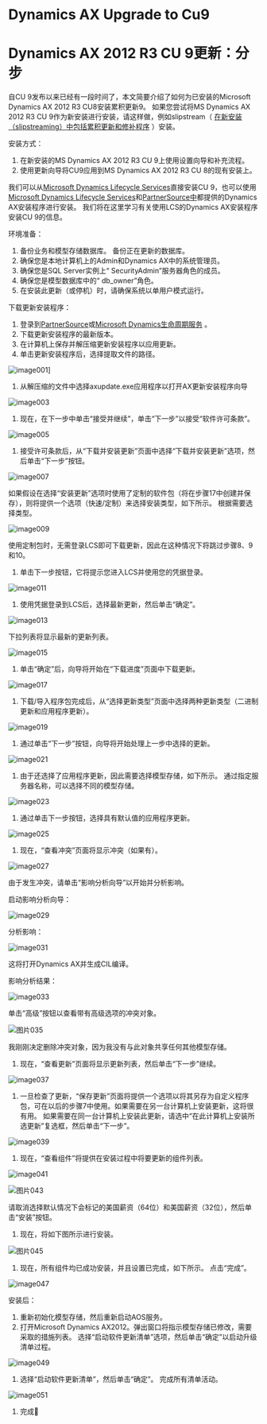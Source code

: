 # Dynamics AX Upgrade to Cu9


# Dynamics AX 2012 R3 CU 9更新：分步

自CU 9发布以来已经有一段时间了，本文简要介绍了如何为已安装的Microsoft Dynamics AX 2012 R3 CU8安装累积更新9。 如果您尝试将MS Dynamics AX 2012 R3 CU 9作为新安装进行安装，请这样做，例如slipstream（ [在新安装（slipstreaming）中包括累积更新和修补程序](https://translate.googleusercontent.com/translate_c?depth=1&hl=zh-CN&prev=search&rurl=translate.google.com&sl=en&sp=nmt4&u=http://go.microsoft.com/fwlink/%3FLinkId%3D393836&usg=ALkJrhgCl4Ho-Ue-ijOiYZgcLU5yexL23w) ）安装。

安装方式：

1. 在新安装的MS Dynamics AX 2012 R3 CU 9上使用设置向导和补充流程。
2. 使用更新向导将CU9应用到MS Dynamics AX 2012 R3 CU 8的现有安装上。

我们可以从[Microsoft Dynamics Lifecycle Services](https://translate.googleusercontent.com/translate_c?depth=1&hl=zh-CN&prev=search&rurl=translate.google.com&sl=en&sp=nmt4&u=http://lcs.dynamics.com/&usg=ALkJrhjCiPwvAy7ZyrU6_vyOCOxb8AVHlA)直接安装CU 9，也可以使用[Microsoft Dynamics Lifecycle Services](https://translate.googleusercontent.com/translate_c?depth=1&hl=zh-CN&prev=search&rurl=translate.google.com&sl=en&sp=nmt4&u=http://lcs.dynamics.com/&usg=ALkJrhjCiPwvAy7ZyrU6_vyOCOxb8AVHlA)和[PartnerSource中](https://translate.googleusercontent.com/translate_c?depth=1&hl=zh-CN&prev=search&rurl=translate.google.com&sl=en&sp=nmt4&u=https://mbs.microsoft.com/partnersource/northamerica/&usg=ALkJrhh-VvLyJzF-SSJWotZZ5v8Q39r-ZA)都提供的Dynamics AX安装程序进行安装。 我们将在这里学习有关使用LCS的Dynamics AX安装程序安装CU 9的信息。

环境准备：

1. 备份业务和模型存储数据库。 备份正在更新的数据库。
2. 确保您是本地计算机上的Admin和Dynamics AX中的系统管理员。
3. 确保您是SQL Server实例上“ SecurityAdmin”服务器角色的成员。
4. 确保您是模型数据库中的“ db_owner”角色。
5. 在安装此更新（或停机）时，请确保系统以单用户模式运行。

下载更新安装程序：

1. 登录到[PartnerSource](https://translate.googleusercontent.com/translate_c?depth=1&hl=zh-CN&prev=search&rurl=translate.google.com&sl=en&sp=nmt4&u=https://mbs.microsoft.com/partnersource/northamerica/&usg=ALkJrhh-VvLyJzF-SSJWotZZ5v8Q39r-ZA)或[Microsoft Dynamics生命周期服务](https://translate.googleusercontent.com/translate_c?depth=1&hl=zh-CN&prev=search&rurl=translate.google.com&sl=en&sp=nmt4&u=http://lcs.dynamics.com/&usg=ALkJrhjCiPwvAy7ZyrU6_vyOCOxb8AVHlA) 。
2. 下载更新安装程序的最新版本。
3. 在计算机上保存并解压缩更新安装程序以应用更新。
4. 单击更新安装程序后，选择提取文件的路径。

![image001](http://nashome-image-bucket.oss-cn-shanghai.aliyuncs.com/Images/AX2012upgrade/1.png)]

1. 从解压缩的文件中选择axupdate.exe应用程序以打开AX更新安装程序向导

![image003](http://nashome-image-bucket.oss-cn-shanghai.aliyuncs.com/Images/AX2012upgrade/2.png)

1. 现在，在下一步中单击“接受并继续”，单击“下一步”以接受“软件许可条款”。

![image005](http://nashome-image-bucket.oss-cn-shanghai.aliyuncs.com/Images/AX2012upgrade/3.png)

1. 接受许可条款后，从“下载并安装更新”页面中选择“下载并安装更新”选项，然后单击“下一步”按钮。

![image007](http://nashome-image-bucket.oss-cn-shanghai.aliyuncs.com/Images/AX2012upgrade/4.png)

如果假设在选择“安装更新”选项时使用了定制的软件包（将在步骤17中创建并保存），则将提供一个选项（快速/定制）来选择安装类型，如下所示。 根据需要选择类型。

![image009](http://nashome-image-bucket.oss-cn-shanghai.aliyuncs.com/Images/AX2012upgrade/5.png)

使用定制包时，无需登录LCS即可下载更新，因此在这种情况下将跳过步骤8、9和10。

1. 单击下一步按钮，它将提示您进入LCS并使用您的凭据登录。

![image011](http://nashome-image-bucket.oss-cn-shanghai.aliyuncs.com/Images/AX2012upgrade/6.png)

1. 使用凭据登录到LCS后，选择最新更新，然后单击“确定”。

![image013](http://nashome-image-bucket.oss-cn-shanghai.aliyuncs.com/Images/AX2012upgrade/7.png)

下拉列表将显示最新的更新列表。

![image015](http://nashome-image-bucket.oss-cn-shanghai.aliyuncs.com/Images/AX2012upgrade/8.png)

1. 单击“确定”后，向导将开始在“下载进度”页面中下载更新。

![image017](http://nashome-image-bucket.oss-cn-shanghai.aliyuncs.com/Images/AX2012upgrade/9.png)

1. 下载/导入程序包完成后，从“选择更新类型”页面中选择两种更新类型（二进制更新和应用程序更新）。

![image019](http://nashome-image-bucket.oss-cn-shanghai.aliyuncs.com/Images/AX2012upgrade/10.png)

1. 通过单击“下一步”按钮，向导将开始处理上一步中选择的更新。

![image021](http://nashome-image-bucket.oss-cn-shanghai.aliyuncs.com/Images/AX2012upgrade/11.png)

1. 由于还选择了应用程序更新，因此需要选择模型存储，如下所示。 通过指定服务器名称，可以选择不同的模型存储。

![image023](http://nashome-image-bucket.oss-cn-shanghai.aliyuncs.com/Images/AX2012upgrade/12.png)

1. 通过单击下一步按钮，选择具有默认值的应用程序更新。

![image025](http://nashome-image-bucket.oss-cn-shanghai.aliyuncs.com/Images/AX2012upgrade/13.png)

1. 现在，“查看冲突”页面将显示冲突（如果有）。

![image027](http://nashome-image-bucket.oss-cn-shanghai.aliyuncs.com/Images/AX2012upgrade/14.png)

由于发生冲突，请单击“影响分析向导”以开始并分析影响。

启动影响分析向导：

![image029](http://nashome-image-bucket.oss-cn-shanghai.aliyuncs.com/Images/AX2012upgrade/15.png)

分析影响：

![image031](http://nashome-image-bucket.oss-cn-shanghai.aliyuncs.com/Images/AX2012upgrade/16.png)

这将打开Dynamics AX并生成CIL编译。

影响分析结果：

![image033](http://nashome-image-bucket.oss-cn-shanghai.aliyuncs.com/Images/AX2012upgrade/17.png)

单击“高级”按钮以查看带有高级选项的冲突对象。

![图片035](http://nashome-image-bucket.oss-cn-shanghai.aliyuncs.com/Images/AX2012upgrade/18.png)

我刚刚决定删除冲突对象，因为我没有与此对象共享任何其他模型存储。

1. 现在，“查看更新”页面将显示更新列表，然后单击“下一步”继续。

![image037](http://nashome-image-bucket.oss-cn-shanghai.aliyuncs.com/Images/AX2012upgrade/19.png)

1. 一旦检查了更新，“保存更新”页面将提供一个选项以将其另存为自定义程序包，可在以后的步骤7中使用。如果需要在另一台计算机上安装更新，这将很有用。 如果需要在同一台计算机上安装此更新，请选中“在此计算机上安装所选更新”复选框，然后单击“下一步”。

![image039](http://nashome-image-bucket.oss-cn-shanghai.aliyuncs.com/Images/AX2012upgrade/20.png)

1. 现在，“查看组件”将提供在安装过程中将要更新的组件列表。

![image041](http://nashome-image-bucket.oss-cn-shanghai.aliyuncs.com/Images/AX2012upgrade/21.png)

![图片043](http://nashome-image-bucket.oss-cn-shanghai.aliyuncs.com/Images/AX2012upgrade/22.png)

请取消选择默认情况下会标记的美国薪资（64位）和美国薪资（32位），然后单击“安装”按钮。

1. 现在，将如下图所示进行安装。

![图片045](http://nashome-image-bucket.oss-cn-shanghai.aliyuncs.com/Images/AX2012upgrade/23.png)

1. 现在，所有组件均已成功安装，并且设置已完成，如下所示。 点击“完成”。

![image047](http://nashome-image-bucket.oss-cn-shanghai.aliyuncs.com/Images/AX2012upgrade/24.png)

安装后：

1. 重新初始化模型存储，然后重新启动AOS服务。
2. 打开Microsoft Dynamics AX2012。弹出窗口将指示模型存储已修改，需要采取的措施列表。 选择“启动软件更新清单”选项，然后单击“确定”以启动升级清单过程。

![image049](http://nashome-image-bucket.oss-cn-shanghai.aliyuncs.com/Images/AX2012upgrade/25.png)

1. 选择“启动软件更新清单”，然后单击“确定”。 完成所有清单活动。

![image051](http://nashome-image-bucket.oss-cn-shanghai.aliyuncs.com/Images/AX2012upgrade/26.png)

1. 完成🙂
